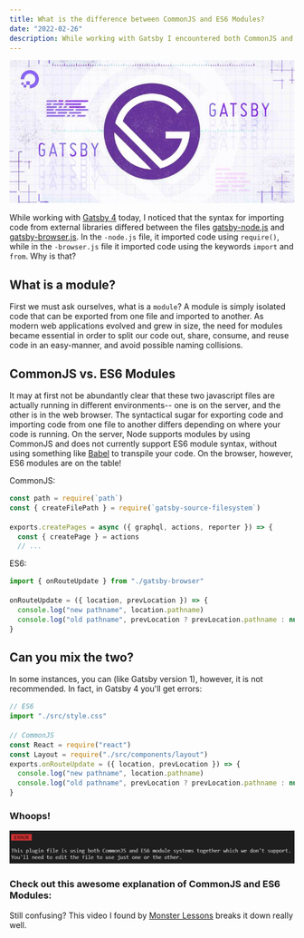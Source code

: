 ```yaml
---
title: What is the difference between CommonJS and ES6 Modules?
date: "2022-02-26"
description: While working with Gatsby I encountered both CommonJS and ES6 Module syntax. Let us explore why that is and how they differ.
---
```


![javascript logo](./gatsby.png)

While working with [Gatsby 4](https://www.gatsbyjs.com/) today, I noticed that the syntax for importing code from external libraries differed between the files [gatsby-node.js](https://www.gatsbyjs.com/docs/reference/config-files/gatsby-node/) and [gatsby-browser.js](https://www.gatsbyjs.com/docs/reference/config-files/gatsby-browser/). In the `-node.js` file, it imported code using `require()`, while in the `-browser.js` file it imported code using the keywords `import` and `from`. Why is that?

## What is a module?

First we must ask ourselves, what is a `module`? A module is simply isolated code that can be exported from one file and imported to another. As modern web applications evolved and grew in size, the need for modules became essential in order to split our code out, share, consume, and reuse code in an easy-manner, and avoid possible naming collisions.

## CommonJS vs. ES6 Modules

It may at first not be abundantly clear that these two javascript files are actually running in different environments-- one is on the server, and the other is in the web browser. The syntactical sugar for exporting code and importing code from one file to another differs depending on where your code is running. On the server, Node supports modules by using CommonJS and does not currently support ES6 module syntax, without using something like [Babel](https://babeljs.io/) to transpile your code. On the browser, however, ES6 modules are on the table!

CommonJS:

```js
const path = require(`path`)
const { createFilePath } = require(`gatsby-source-filesystem`)

exports.createPages = async ({ graphql, actions, reporter }) => {
  const { createPage } = actions
  // ...
```

ES6:

```js
import { onRouteUpdate } from "./gatsby-browser"

onRouteUpdate = ({ location, prevLocation }) => {
  console.log("new pathname", location.pathname)
  console.log("old pathname", prevLocation ? prevLocation.pathname : null)
}
```

## Can you mix the two?

In some instances, you can (like Gatsby version 1), however, it is not recommended. In fact, in Gatsby 4 you'll get errors:

```js
// ES6
import "./src/style.css"

// CommonJS
const React = require("react")
const Layout = require("./src/components/layout")
exports.onRouteUpdate = ({ location, prevLocation }) => {
  console.log("new pathname", location.pathname)
  console.log("old pathname", prevLocation ? prevLocation.pathname : null)
}
```

### Whoops!

![commonjs and es6 together](./commonjs-es6-mixing-error.png)

### Check out this awesome explanation of CommonJS and ES6 Modules:

Still confusing? This video I found by [Monster Lessons](https://www.youtube.com/watch?v=mK54Cn4ceac) breaks it down really well.
